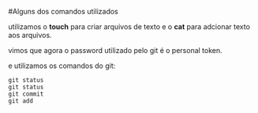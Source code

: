 #Alguns dos comandos utilizados

utilizamos o **touch** para criar arquivos de texto e o **cat** para adcionar texto aos arquivos.

vimos que agora o password utilizado pelo git é o personal token.

e utilizamos os comandos do git:

```
git status
git status
git commit
git add
